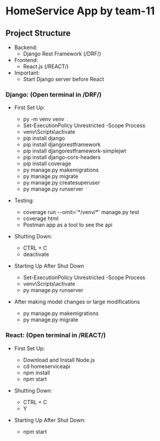 # HomeService App by team-11 #

## Project Structure ##
- Backend: 
    - Django Rest Framework (/DRF/)
- Frontend:
    - React.js (/REACT/)
- Important:
    - Start Django server before React
### Django: (Open terminal in /DRF/) ###
- First Set Up:
    - py -m venv venv
    - Set-ExecutionPolicy Unrestricted -Scope Process
    - venv\Scripts\activate
    - pip install django
    - pip install djangorestframework
    - pip install djangorestframework-simplejwt
    - pip install django-cors-headers
    - pip install coverage                                
    - py manage.py makemigrations                         
    - py manage.py migrate
    - py manage.py createsuperuser                        
    - py manage.py runserver                       

- Testing:
    - coverage run --omit='\*/venv/*' manage.py test
    - coverage html
    - Postman app as a tool to see the api

- Shutting Down:
    - CTRL + C         
    - deactivate                                       

- Starting Up After Shut Down
    - Set-ExecutionPolicy Unrestricted -Scope Process
    - venv\Scripts\activate
    - py manage.py runserver

- After making model changes or large modifications
    - py manage.py makemigrations    
    - py manage.py migrate

### React: (Open terminal in /REACT/) ###
- First Set Up:
    - Download and Install Node.js
    - cd homeserviceapi
    - npm install
    - npm start

- Shutting Down:
    - CTRL + C
    - Y

- Starting Up After Shut Down:
    - npm start